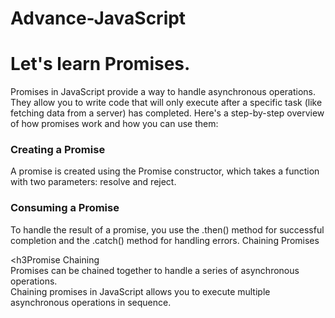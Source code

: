 # Advance-JavaScript

<h1>Let's learn Promises.</h1>

Promises in JavaScript provide a way to handle asynchronous operations. 
They allow you to write code that will only execute after a specific task (like fetching data from a server) has completed. 
Here's a step-by-step overview of how promises work and how you can use them:

<h3>Creating a Promise<br></h3>
A promise is created using the Promise constructor, which takes a function with two parameters: resolve and reject.

<h3>Consuming a Promise<br></h3>
To handle the result of a promise, you use the .then() method for successful completion and the .catch() method for handling errors.
Chaining Promises

<h3Promise Chaining<br></h3>
Promises can be chained together to handle a series of asynchronous operations.<br>
Chaining promises in JavaScript allows you to execute multiple asynchronous operations in sequence.
